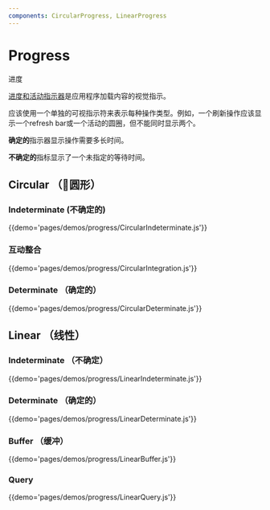 ```yaml
---
components: CircularProgress, LinearProgress
---
```


# Progress

进度

[进度和活动指示器](https://material.io/guidelines/components/progress-activity.html)是应用程序加载内容的视觉指示。

应该使用一个单独的可视指示符来表示每种操作类型。例如，一个刷新操作应该显示一个refresh bar或一个活动的圆圈，但不能同时显示两个。

**确定的**指示器显示操作需要多长时间。

**不确定的**指标显示了一个未指定的等待时间。


## Circular （圆形）

### Indeterminate (不确定的)

{{demo='pages/demos/progress/CircularIndeterminate.js'}}

### 互动整合

{{demo='pages/demos/progress/CircularIntegration.js'}}

###  Determinate （确定的）

{{demo='pages/demos/progress/CircularDeterminate.js'}}

## Linear  （线性）

### Indeterminate （不确定）

{{demo='pages/demos/progress/LinearIndeterminate.js'}}

### Determinate （确定的）

{{demo='pages/demos/progress/LinearDeterminate.js'}}

### Buffer （缓冲）

{{demo='pages/demos/progress/LinearBuffer.js'}}

### Query

{{demo='pages/demos/progress/LinearQuery.js'}}
